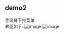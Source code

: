## demo2

手风琴下拉菜单<br>
界面如下:
![image](https://github.com/github.com/AmberYLopez-demos/demos/blob/master/img/demo2.png)
![image](https://github.com/github.com/AmberYLopez-demos/demos/blob/master/img/demo2-2.png)